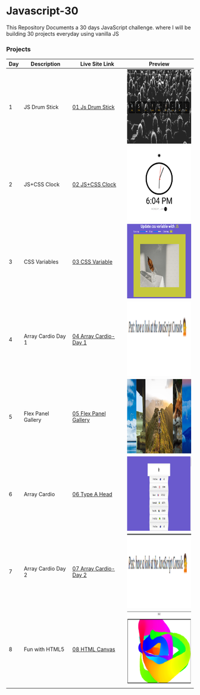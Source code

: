 # Javascript-30

This Repository Documents a 30 days JavaScript challenge. where I will be building 30 projects everyday using vanilla JS

### Projects

| Day | Description        | Live Site Link                                                                     | Preview                                                             |
| --- | ------------------ | ---------------------------------------------------------------------------------- | ------------------------------------------------------------------- |
| 1   | JS Drum Stick      | [01 Js Drum Stick](http://fevenseyfu.me/Javascript-30/01-Javascript-drum-kit/)     | <img src="assets/Day_1.png" alt="Day 1" width="200"  height="200"/> |
| 2   | JS+CSS Clock       | [02 JS+CSS Clock](http://fevenseyfu.me/Javascript-30/02-JS-and-CSS-Clock/)         | <img src="assets/Day_2.png" alt="Day 2" width="200"  height="200"/> |
| 3   | CSS Variables      | [03 CSS Variable](http://fevenseyfu.me/Javascript-30/03-CSS-Variables/)            | <img src="assets/Day_3.png" alt="Day 3" width="200"  height="200"/> |
| 4   | Array Cardio Day 1 | [04 Array Cardio-Day 1](http://fevenseyfu.me/Javascript-30/04-Array-Cardio-day-1/) | <img src="assets/Day_4.png" alt="Day 4" width="200"  height="200"/> |
| 5   | Flex Panel Gallery | [05 Flex Panel Gallery](http://fevenseyfu.me/Javascript-30/05-Flex-Panel-Gallery/) | <img src="assets/Day_5.png" alt="Day 5" width="200"  height="200"/> |
| 6   | Array Cardio       | [06 Type A Head](http://fevenseyfu.me/Javascript-30/06-Type-Ahead/)                | <img src="assets/Day_6.png" alt="Day 6" width="200"  height="200"/> |
| 7   | Array Cardio Day 2 | [07 Array Cardio-Day 2](http://fevenseyfu.me/Javascript-30/07-Array-Cardio-Day-2/) | <img src="assets/Day_7.png" alt="Day 7" width="200"  height="200"/> |
| 8   | Fun with HTML5     | [08 HTML Canvas](http://fevenseyfu.me/Javascript-30/08-Fun-With-HTML5/) | <img src="assets/Day_8.png" alt="Day 8" width="200"  height="200"/> |
